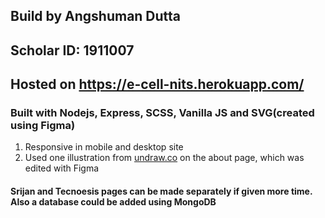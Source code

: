 ## Build by Angshuman Dutta
## Scholar ID: 1911007

## Hosted on https://e-cell-nits.herokuapp.com/


### Built with Nodejs, Express, SCSS, Vanilla JS and SVG(created using Figma)
1. Responsive in mobile and desktop site
2. Used one illustration from [undraw.co](https://undraw.co/illustrations) on the about page, which was edited with Figma

#### Srijan and Tecnoesis pages can be made separately if given more time. Also a database could be added using MongoDB